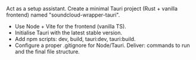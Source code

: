Act as a setup assistant. Create a minimal Tauri project (Rust + vanilla frontend) named "soundcloud-wrapper-tauri".
- Use Node + Vite for the frontend (vanilla TS).
- Initialise Tauri with the latest stable version.
- Add npm scripts: dev, build, tauri:dev, tauri:build.
- Configure a proper .gitignore for Node/Tauri.
Deliver: commands to run and the final file structure.
